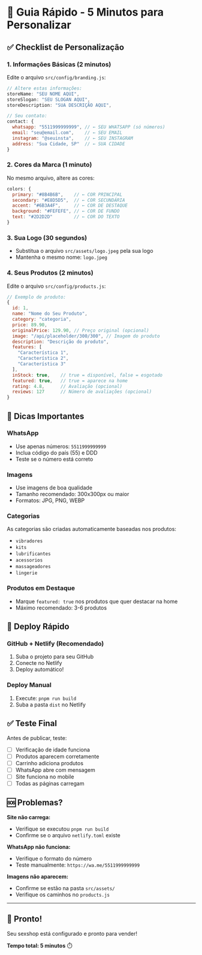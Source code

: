 # 🚀 Guia Rápido - 5 Minutos para Personalizar

## ✅ Checklist de Personalização

### 1. Informações Básicas (2 minutos)
Edite o arquivo `src/config/branding.js`:

```javascript
// Altere estas informações:
storeName: "SEU NOME AQUI",
storeSlogan: "SEU SLOGAN AQUI",
storeDescription: "SUA DESCRIÇÃO AQUI",

// Seu contato:
contact: {
  whatsapp: "5511999999999", // ← SEU WHATSAPP (só números)
  email: "seu@email.com",    // ← SEU EMAIL
  instagram: "@seuinsta",    // ← SEU INSTAGRAM
  address: "Sua Cidade, SP"  // ← SUA CIDADE
}
```

### 2. Cores da Marca (1 minuto)
No mesmo arquivo, altere as cores:

```javascript
colors: {
  primary: "#8B4B6B",    // ← COR PRINCIPAL
  secondary: "#E8D5D5",  // ← COR SECUNDÁRIA
  accent: "#6B3A4F",     // ← COR DE DESTAQUE
  background: "#FEFEFE", // ← COR DE FUNDO
  text: "#2D2D2D"        // ← COR DO TEXTO
}
```

### 3. Sua Logo (30 segundos)
- Substitua o arquivo `src/assets/logo.jpeg` pela sua logo
- Mantenha o mesmo nome: `logo.jpeg`

### 4. Seus Produtos (2 minutos)
Edite o arquivo `src/config/products.js`:

```javascript
// Exemplo de produto:
{
  id: 1,
  name: "Nome do Seu Produto",
  category: "categoria",
  price: 89.90,
  originalPrice: 129.90, // Preço original (opcional)
  image: "/api/placeholder/300/300", // Imagem do produto
  description: "Descrição do produto",
  features: [
    "Característica 1",
    "Característica 2",
    "Característica 3"
  ],
  inStock: true,    // true = disponível, false = esgotado
  featured: true,   // true = aparece na home
  rating: 4.8,      // Avaliação (opcional)
  reviews: 127      // Número de avaliações (opcional)
}
```

## 🎯 Dicas Importantes

### WhatsApp
- Use apenas números: `5511999999999`
- Inclua código do país (55) e DDD
- Teste se o número está correto

### Imagens
- Use imagens de boa qualidade
- Tamanho recomendado: 300x300px ou maior
- Formatos: JPG, PNG, WEBP

### Categorias
As categorias são criadas automaticamente baseadas nos produtos:
- `vibradores`
- `kits`
- `lubrificantes`
- `acessorios`
- `massageadores`
- `lingerie`

### Produtos em Destaque
- Marque `featured: true` nos produtos que quer destacar na home
- Máximo recomendado: 3-6 produtos

## 🚀 Deploy Rápido

### GitHub + Netlify (Recomendado)
1. Suba o projeto para seu GitHub
2. Conecte no Netlify
3. Deploy automático!

### Deploy Manual
1. Execute: `pnpm run build`
2. Suba a pasta `dist` no Netlify

## ✅ Teste Final

Antes de publicar, teste:
- [ ] Verificação de idade funciona
- [ ] Produtos aparecem corretamente
- [ ] Carrinho adiciona produtos
- [ ] WhatsApp abre com mensagem
- [ ] Site funciona no mobile
- [ ] Todas as páginas carregam

## 🆘 Problemas?

**Site não carrega:**
- Verifique se executou `pnpm run build`
- Confirme se o arquivo `netlify.toml` existe

**WhatsApp não funciona:**
- Verifique o formato do número
- Teste manualmente: `https://wa.me/5511999999999`

**Imagens não aparecem:**
- Confirme se estão na pasta `src/assets/`
- Verifique os caminhos no `products.js`

---

## 🎉 Pronto!

Seu sexshop está configurado e pronto para vender!

**Tempo total: 5 minutos** ⏱️

